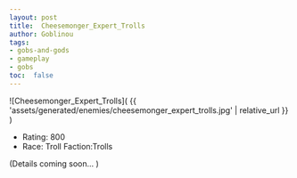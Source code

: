 ```yaml
---
layout: post
title:  Cheesemonger_Expert_Trolls
author: Goblinou
tags:
- gobs-and-gods
- gameplay
- gobs
toc:  false
---
```


![Cheesemonger_Expert_Trolls]( {{ 'assets/generated/enemies/cheesemonger_expert_trolls.jpg' | relative_url }} )
- Rating: 800
- Race: Troll  Faction:Trolls

(Details coming soon... )